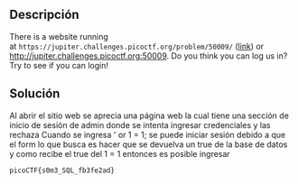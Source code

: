 ## Descripción
There is a website running at `https://jupiter.challenges.picoctf.org/problem/50009/` ([link](https://jupiter.challenges.picoctf.org/problem/50009/)) or http://jupiter.challenges.picoctf.org:50009. Do you think you can log us in? Try to see if you can login!

## Solución
Al abrir el sitio web se aprecia una página web la cual tiene una sección de inicio de sesión de admin donde se intenta ingresar credenciales y las rechaza
Cuando se ingresa ' or 1 = 1; se puede iniciar sesión debido a que el form lo que busca es hacer que se devuelva un true de la base de datos y como recibe el true del 1 = 1 entonces es posible ingresar
```
picoCTF{s0m3_SQL_fb3fe2ad}
```
